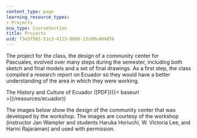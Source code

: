 ```yaml
---
content_type: page
learning_resource_types:
- Projects
ocw_type: CourseSection
title: Projects
uid: f3e5f503-51c3-4123-888d-13c00c404d5b
---
```


The project for the class, the design of a community center for Pascuales, evolved over many steps during the semester, including both sketch and final models and a set of final drawings. As a first step, the class compiled a research report on Ecuador so they would have a better understanding of the area in which they were working.

The History and Culture of Ecuador ([PDF]({{< baseurl >}}/resources/ecuador))

The images below show the design of the community center that was developed by the workshop. The images are courtesy of the workshop (instructor Jan Wampler and students Haruka Horiuchi, W. Victoria Lee, and Harini Rajaraman) and used with permission.